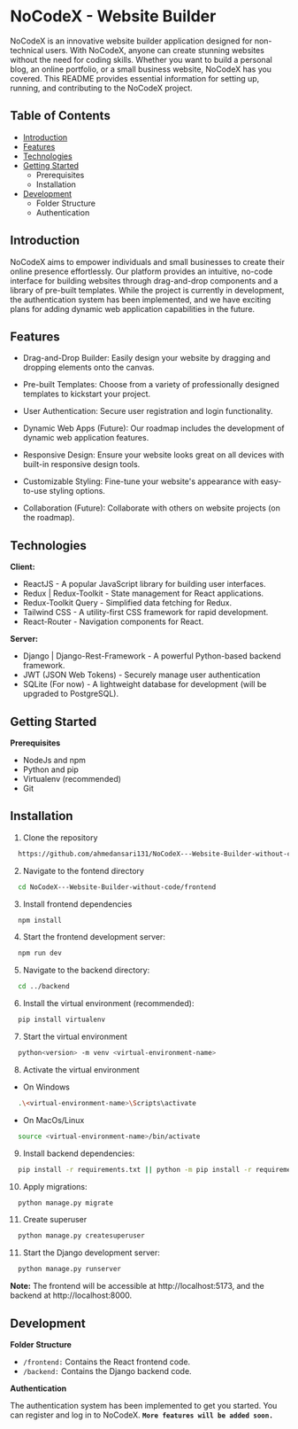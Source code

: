 
# NoCodeX - Website Builder

NoCodeX is an innovative website builder application designed for non-technical users. With NoCodeX, anyone can create stunning websites without the need for coding skills. Whether you want to build a personal blog, an online portfolio, or a small business website, NoCodeX has you covered. This README provides essential information for setting up, running, and contributing to the NoCodeX project.


## Table of Contents

 - [Introduction](#Introduction)
 - [Features](#featres)
 - [Technologies](#Technologies)
 - [Getting Started](#GettingStarted)
    - Prerequisites
    - Installation
 - [Development](#Development)
    - Folder Structure
    - Authentication


## Introduction

NoCodeX aims to empower individuals and small businesses to create their online presence effortlessly. Our platform provides an intuitive, no-code interface for building websites through drag-and-drop components and a library of pre-built templates. While the project is currently in development, the authentication system has been implemented, and we have exciting plans for adding dynamic web application capabilities in the future.
## Features

- Drag-and-Drop Builder: Easily design your website by dragging and dropping elements onto the canvas.

- Pre-built Templates: Choose from a variety of professionally designed templates to kickstart your project.

- User Authentication: Secure user registration and login functionality.

- Dynamic Web Apps (Future): Our roadmap includes the development of dynamic web application features.

- Responsive Design: Ensure your website looks great on all devices with built-in responsive design tools.

- Customizable Styling: Fine-tune your website's appearance with easy-to-use styling options.

- Collaboration (Future): Collaborate with others on website projects (on the roadmap).
## Technologies

**Client:**
 - ReactJS - A popular JavaScript library for building user interfaces.
 - Redux | Redux-Toolkit - State management for React applications.
 - Redux-Toolkit Query - Simplified data fetching for Redux.
 - Tailwind CSS - A utility-first CSS framework for rapid development.
 - React-Router - Navigation components for React.

**Server:**
 - Django | Django-Rest-Framework - A powerful Python-based backend framework.
 - JWT (JSON Web Tokens) - Securely manage user authentication
 - SQLite (For now) - A lightweight database for development (will be upgraded to PostgreSQL).


## Getting Started

**Prerequisites**

- NodeJs and npm
- Python and pip
- Virtualenv (recommended)
- Git
 
## Installation

1. Clone the repository
```bash
  https://github.com/ahmedansari131/NoCodeX---Website-Builder-without-code.git
```
2. Navigate to the fontend directory
```bash
  cd NoCodeX---Website-Builder-without-code/frontend
```

3. Install frontend dependencies
```bash
  npm install
```

4. Start the frontend development server:
```bash
  npm run dev
```

5. Navigate to the backend directory:
```bash
  cd ../backend
```

6. Install the virtual environment (recommended):
```bash
  pip install virtualenv
```

7. Start the virtual environment
```bash
  python<version> -m venv <virtual-environment-name>
```

8. Activate the virtual environment
 - On Windows
```bash
  .\<virtual-environment-name>\Scripts\activate
```
 - On MacOs/Linux
```bash
  source <virtual-environment-name>/bin/activate
```

9. Install backend dependencies:
```bash
  pip install -r requirements.txt || python -m pip install -r requirements.txt
```

10. Apply migrations:
```bash
  python manage.py migrate
```

11. Create superuser
```bash
  python manage.py createsuperuser
```

11. Start the Django development server:
```bash
  python manage.py runserver
```

**Note:** The frontend will be accessible at http://localhost:5173, and the backend at http://localhost:8000.
    
## Development

**Folder Structure**

- `/frontend:` Contains the React frontend code.
- `/backend:` Contains the Django backend code. 

**Authentication**

The authentication system has been implemented to get you started. You can register and log in to NoCodeX. **`More features will be added soon.`**

